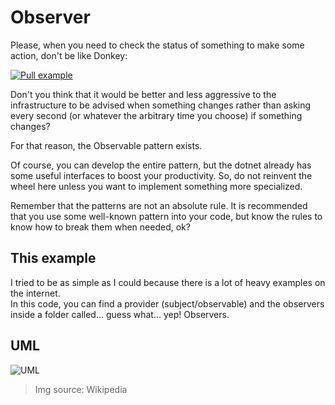 # Observer

Please, when you need to check the status of something to make some action, don't be like Donkey:

[![Pull example](https://img.youtube.com/vi/basofea2UEs/0.jpg)](https://www.youtube.com/watch?v=basofea2UEs)

Don't you think that it would be better and less aggressive to the infrastructure to be advised when something changes rather than asking every second (or whatever the arbitrary time you choose) if something changes?

For that reason, the Observable pattern exists.

Of course, you can develop the entire pattern, but the dotnet already has some useful interfaces to boost your productivity. So, do not reinvent the wheel here unless you want to implement something more specialized.

Remember that the patterns are not an absolute rule. It is recommended that you use some well-known pattern into your code, but know the rules to know how to break them when needed, ok?

## This example
I tried to be as simple as I could because there is a lot of heavy examples on the internet.  
In this code, you can find a provider (subject/observable) and the observers inside a folder called... guess what... yep! Observers.

## UML
![UML](https://upload.wikimedia.org/wikipedia/commons/0/01/W3sDesign_Observer_Design_Pattern_UML.jpg)

> Img source: Wikipedia